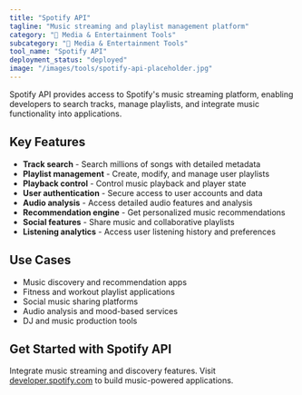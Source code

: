 ```yaml
---
title: "Spotify API"
tagline: "Music streaming and playlist management platform"
category: "🎵 Media & Entertainment Tools"
subcategory: "🎵 Media & Entertainment Tools"
tool_name: "Spotify API"
deployment_status: "deployed"
image: "/images/tools/spotify-api-placeholder.jpg"
---
```

Spotify API provides access to Spotify's music streaming platform, enabling developers to search tracks, manage playlists, and integrate music functionality into applications.

## Key Features

- **Track search** - Search millions of songs with detailed metadata
- **Playlist management** - Create, modify, and manage user playlists
- **Playback control** - Control music playback and player state
- **User authentication** - Secure access to user accounts and data
- **Audio analysis** - Access detailed audio features and analysis
- **Recommendation engine** - Get personalized music recommendations
- **Social features** - Share music and collaborative playlists
- **Listening analytics** - Access user listening history and preferences

## Use Cases

- Music discovery and recommendation apps
- Fitness and workout playlist applications
- Social music sharing platforms
- Audio analysis and mood-based services
- DJ and music production tools

## Get Started with Spotify API

Integrate music streaming and discovery features. Visit [developer.spotify.com](https://developer.spotify.com) to build music-powered applications.
